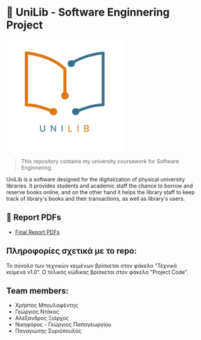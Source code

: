 # 📌 UniLib - Software Enginnering Project
<img src="https://github.com/TehWinnerGR/UniLib/blob/main/UniLib_logo.png" width="310" height="300">

> This repository contains my university coursework for Software Enginnering.

UniLib is a software designed for the digitalization of physical university libraries. It provides students and academic staff the chance
to borrow and reserve books online, and on the other hand it helps the library staff to keep track of library's books and their transactions,
as well as library's users.

## 📑 Report PDFs
- [Final Report PDFs](https://github.com/alex-xiarchos/ceid-UniLib/tree/main/%CE%A4%CE%B5%CF%87%CE%BD%CE%B9%CE%BA%CE%AC%20%CE%BA%CE%B5%CE%AF%CE%BC%CE%B5%CE%BD%CE%B1%20v1.0)


## Πληροφορίες σχετικά με το repo:
Το σύνολο των τεχνικών κειμένων βρίσκεται στον φάκελο "Τεχνικά κείμενα v1.0".
Ο τελικός κώδικας βρίσκεται στον φάκελο "Project Code".


## Team members:
- Χρήστος Μπουλαφέντης
- Γεώργιος Ντάκος
- Αλέξανδρος Ξιάρχος
- Νικηφόρος - Γεώργιος Παπαγεωργίου
- Παναγιώτης Συριόπουλος
